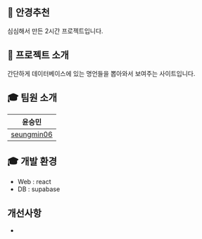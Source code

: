 ## 🤗 안경추천
심심해서 만든 2시간 프로젝트입니다.

## 🤗 프로젝트 소개
간단하게 데이터베이스에 있는 명언들을 뽑아와서 보여주는 사이트입니다.

## 🎓 팀원 소개
|윤승민|
|------|
|<a href="https://github.com/seungmin06">seungmin06</a>|

## 🎓 개발 환경
- Web : react
- DB : supabase

## 개선사항
- 
